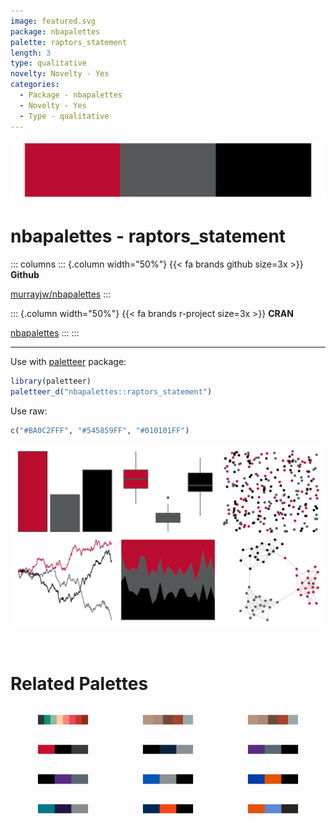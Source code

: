 ```yaml
---
image: featured.svg
package: nbapalettes
palette: raptors_statement
length: 3
type: qualitative
novelty: Novelty - Yes
categories:
  - Package - nbapalettes
  - Novelty - Yes
  - Type - qualitative
---
```


![](featured.svg)

# nbapalettes - raptors_statement 

::: columns
::: {.column width="50%"}
{{< fa brands github size=3x >}}
**Github**

[murrayjw/nbapalettes](https://github.com/murrayjw/nbapalettes)
:::

::: {.column width="50%"}
{{< fa brands r-project size=3x >}}
**CRAN**

[nbapalettes](https://CRAN.R-project.org/package=nbapalettes)
:::
:::

<hr> 

Use with [paletteer](https://emilhvitfeldt.github.io/paletteer/) package:

```r
library(paletteer)
paletteer_d("nbapalettes::raptors_statement")
```

Use raw:

```r
c("#BA0C2FFF", "#545859FF", "#010101FF")
``` 

![](examples.png) 

<br>

# Related Palettes

<div class="list" style="display: grid; grid-template-columns: auto auto auto;"> <figure class="figure">
<a href="../../awtools/a_palette/"> <img src="../../awtools/a_palette/featured.svg" style="width: 100%;" class="figure-img"></a>
</figure> <figure class="figure">
<a href="../../ButterflyColors/hamadryas_feronia/"> <img src="../../ButterflyColors/hamadryas_feronia/featured.svg" style="width: 100%;" class="figure-img"></a>
</figure> <figure class="figure">
<a href="../../ButterflyColors/hamadryas_feronia/"> <img src="../../ButterflyColors/hamadryas_feronia/featured.svg" style="width: 100%;" class="figure-img"></a>
</figure> <figure class="figure">
<a href="../../nbapalettes/blazers_statement/"> <img src="../../nbapalettes/blazers_statement/featured.svg" style="width: 100%;" class="figure-img"></a>
</figure> <figure class="figure">
<a href="../../nbapalettes/wizards/"> <img src="../../nbapalettes/wizards/featured.svg" style="width: 100%;" class="figure-img"></a>
</figure> <figure class="figure">
<a href="../../nbapalettes/kings/"> <img src="../../nbapalettes/kings/featured.svg" style="width: 100%;" class="figure-img"></a>
</figure> <figure class="figure">
<a href="../../nbapalettes/kings_alt2/"> <img src="../../nbapalettes/kings_alt2/featured.svg" style="width: 100%;" class="figure-img"></a>
</figure> <figure class="figure">
<a href="../../nbapalettes/magic/"> <img src="../../nbapalettes/magic/featured.svg" style="width: 100%;" class="figure-img"></a>
</figure> <figure class="figure">
<a href="../../nbapalettes/knicks_retro/"> <img src="../../nbapalettes/knicks_retro/featured.svg" style="width: 100%;" class="figure-img"></a>
</figure> <figure class="figure">
<a href="../../nbapalettes/hornets/"> <img src="../../nbapalettes/hornets/featured.svg" style="width: 100%;" class="figure-img"></a>
</figure> <figure class="figure">
<a href="../../nbapalettes/mavericks_retro/"> <img src="../../nbapalettes/mavericks_retro/featured.svg" style="width: 100%;" class="figure-img"></a>
</figure> <figure class="figure">
<a href="../../nbapalettes/cavaliers_90s/"> <img src="../../nbapalettes/cavaliers_90s/featured.svg" style="width: 100%;" class="figure-img"></a>
</figure> 
</div>
